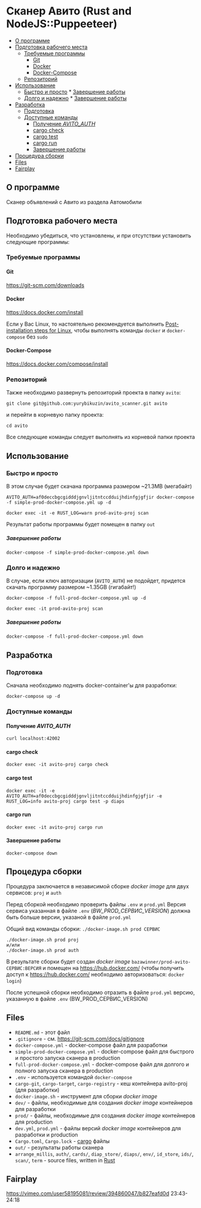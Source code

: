 # Сканер Авито (Rust and NodeJS::Puppeeteer)

<!-- vim-markdown-toc Redcarpet -->

* [О программе](#о-программе)
* [Подготовка рабочего места](#подготовка-рабочего-места)
    * [Требуемые программы](#требуемые-программы)
        * [Git](#git)
        * [Docker](#docker)
        * [Docker-Compose](#docker-compose)
    * [Репозиторий](#репозиторий)
* [Использование](#использование)
    * [Быстро и просто](#быстро-и-просто)
            * [Завершение работы](#завершение-работы)
    * [Долго и надежно](#долго-и-надежно)
            * [Завершение работы](#завершение-работы)
* [Разработка](#разработка)
    * [Подготовка](#подготовка)
    * [Доступные команды](#доступные-команды)
        * [Получение *AVITO_AUTH*](#получение-avito_auth)
        * [cargo check](#cargo-check)
        * [cargo test](#cargo-test)
        * [cargo run](#cargo-run)
        * [Завершение работы](#завершение-работы)
* [Процедура сборки](#процедура-сборки)
* [Files](#files)
* [Fairplay](#fairplay)

<!-- vim-markdown-toc -->

## О программе

Сканер объявлений c Авито из раздела Автомобили

## Подготовка рабочего места

Необходимо убедиться, что установлены, и при отсутствии установить следующие программы:

### Требуемые программы

#### Git

https://git-scm.com/downloads

#### Docker

https://docs.docker.com/install

Если у Вас Linux, то настоятельно рекомендуется выполнить [Post-installation steps for Linux](https://docs.docker.com/engine/install/linux-postinstall/), чтобы выполнять команды `docker` и `docker-compose` без `sudo`

#### Docker-Compose

https://docs.docker.com/compose/install

### Репозиторий

Также необходимо развернуть репозиторий проекта в папку `avito`:

```
git clone git@github.com:yurybikuzin/avito_scanner.git avito
```

и перейти в корневую папку проекта:

```
cd avito
```

Все следующие команды следует выполнять из корневой папки проекта

## Использование

### Быстро и просто

В этом случае будет скачана программа размером ~21.3MB (мегабайт)

```
AVITO_AUTH=af0deccbgcgidddjgnvljitntccdduijhdinfgjgfjir docker-compose -f simple-prod-docker-compose.yml up -d

docker exec -it -e RUST_LOG=warn prod-avito-proj scan
```

Результат работы программы будет помещен в папку `out`

##### Завершение работы

```
docker-compose -f simple-prod-docker-compose.yml down
```

### Долго и надежно

В случае, если ключ авторизации (`AVITO_AUTH`) не подойдет, придется скачать программу размером ~1.35GB (гигабайт!)

```
docker-compose -f full-prod-docker-compose.yml up -d

docker exec -it prod-avito-proj scan
```

##### Завершение работы

```
docker-compose -f full-prod-docker-compose.yml down
```

## Разработка

### Подготовка

Сначала необходимо *поднять* docker-container'ы для разработки: 

```
docker-compose up -d 
```

### Доступные команды

#### Получение *AVITO_AUTH*

```
curl localhost:42002
```

#### cargo check

```
docker exec -it avito-proj cargo check
```

#### cargo test

```
docker exec -it -e AVITO_AUTH=af0deccbgcgidddjgnvljitntccdduijhdinfgjgfjir -e RUST_LOG=info avito-proj cargo test -p diaps
```

#### cargo run

```
docker exec -it avito-proj cargo run
```


#### Завершение работы

```
docker-compose down
```

## Процедура сборки

Процедура заключается в независимой сборке *docker image* для двух сервисов: `proj` и `auth`

Перед сборкой необходимо проверить файлы `.env` и `prod.yml`
Версия сервиса указанная в файле `.env` (*BW_PROD_СЕРВИС_VERSION*) должна быть больше версии, указаной в файле `prod.yml`

Общий вид команды сборки: ```./docker-image.sh prod СЕРВИС```

```
./docker-image.sh prod proj
и/или
./docker-image.sh prod auth
```

В результате сборки будет создан *docker image* `bazawinner/prod-avito-СЕРВИС:ВЕРСИЯ` и помещен на https://hub.docker.com/ (чтобы получить доступ к https://hub.docker.com/ необходимо авторизоваться: ```docker login```)

После успешной сборки необходимо отразить в файле `prod.yml` версию, указанную в файле `.env` (BW_PROD_СЕРВИС_VERSION)

## Files

- `README.md` - этот файл
- `.gitignore` - см. https://git-scm.com/docs/gitignore
- `docker-compose.yml` - docker-compose файл для разработки
- `simple-prod-docker-compose.yml` - docker-compose файл для быстрого и простого запуска сканера в production
- `full-prod-docker-compose.yml` - docker-compose файл для долгого и полного запуска сканера в production
- `.env` - используется командой `docker-compose`
- `cargo-git`, `cargo-target`, `cargo-registry` - кеш контейнера avito-proj (для разработки)
- `docker-image.sh` - инструмент для сборки *docker image*
- `dev/` - файлы, необходимые для создания *docker image* контейнеров для разработки
- `prod/` - файлы, необходимые для создания *docker image* контейнеров для production
- `dev.yml`, `prod.yml` - файлы версий *docker image* контейнеров для разработки и production
- `Cargo.toml`, `Cargo.lock` - [cargo](https://doc.rust-lang.org/cargo/) файлы
- `out/` - результаты работы сканера
- `arrange_millis`, `auth/`, `cards/`, `diap_store/`, `diaps/`, `env/`, `id_store`, `ids/`, `scan/`, `term` - source files, written in [Rust](https://www.rust-lang.org/)

## Fairplay

https://vimeo.com/user58195081/review/394860047/b827eafd0d
23:43-24:18

